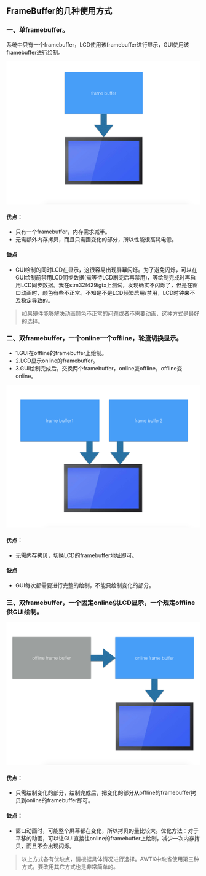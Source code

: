 ## FrameBuffer的几种使用方式

### 一、单framebuffer。

系统中只有一个framebuffer，LCD使用该framebuffer进行显示，GUI使用该framebuffer进行绘制。

![1](images/fb1.png)

#### 优点：
* 只有一个framebuffer，内存需求减半。
* 无需额外内存拷贝，而且只需画变化的部分，所以性能很高耗电低。

#### 缺点

* GUI绘制的同时LCD在显示，这很容易出现屏幕闪烁。为了避免闪烁，可以在GUI绘制前禁用LCD同步数据(需等待LCD刷完后再禁用)，等绘制完成时再启用LCD同步数据。我在stm32f429igtx上测试，发现确实不闪烁了，但是在窗口动画时，颜色有些不正常。不知是不是LCD频繁启用/禁用，LCD时钟来不及稳定导致的。

> 如果硬件能够解决动画颜色不正常的问题或者不需要动画，这种方式是最好的选择。

### 二、双framebuffer，一个online一个offline，轮流切换显示。

* 1.GUI在offline的framebuffer上绘制。
* 2.LCD显示online的framebuffer。
* 3.GUI绘制完成后，交换两个framebuffer，online变offline，offline变online。

![2](images/fb2.png)

#### 优点：

* 无需内存拷贝，切换LCD的framebuffer地址即可。

#### 缺点

* GUI每次都需要进行完整的绘制，不能只绘制变化的部分。

### 三、双framebuffer，一个固定online供LCD显示，一个规定offline供GUI绘制。

![3](images/fb3.png)

#### 优点：

* 只需绘制变化的部分，绘制完成后，把变化的部分从offline的framebuffer拷贝到online的framebuffer即可。

#### 缺点：

* 窗口动画时，可能整个屏幕都在变化，所以拷贝的量比较大。优化方法：对于平移的动画，可以让GUI直接往online的framebuffer上绘制，减少一次内存拷贝，而且不会出现闪烁。

> 以上方式各有优缺点，请根据具体情况进行选择。AWTK中缺省使用第三种方式，要改用其它方式也是非常简单的。




